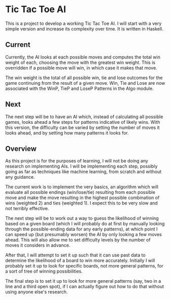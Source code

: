 # Tic Tac Toe AI
This is a project to develop a working Tic Tac Toe AI.  I will start with a very simple version and increase its complexity over time.  It is written in Haskell.

## Current
Currently, the AI looks at each possible moves and computes the total win weight of each, choosing the move with the greatest win weight.  This is overridden if a possible move will win, in which case it makes that move.

The win weight is the total of all possible win, tie and lose outcomes for the game continuing from the result of a given move.  Win, Tie and Lose are now associated with the WinP, TieP and LoseP Patterns in the Algo module.

## Next
The next step will be to have an AI which, instead of calculating all possible games, looks ahead a few steps for patterns indicative of likely wins.  With this version, the difficulty can be varied by setting the number of moves it looks ahead, and by setting how many patterns it looks for.

## Overview

As this project is for the purposes of learning, I will not be doing any research on implementing AIs.  I will be implementing each step, possibly going as far as techniques like machine learning, from scratch and without any guidance.

The current work is to implement the very basics, an algorithm which will evaluate all possible endings (win/lose/tie) resulting from each possible move and make the move resulting in the highest possible combination of wins (weighted 2) and ties (weighted 1).  I expect this to be very slow and not terribly effective.

The next step will be to work out a way to guess the likelihood of winning based on a given board (which I will probably do at first by manually looking through the possible-ending data for any early patterns), at which point I can speed up (but presumably worsen) the AI by only looking a few moves ahead.  This will also allow me to set difficulty levels by the number of moves it considers in advance.

After that, I will attempt to set it up such that it can use past data to determine the likelihood of a board to win more accurately.  Initially I will probably set it up to look for specific boards, not more general patterns, for a sort of tree of winning possibilities.

The final step is to set it up to look for more general patterns (say, two in a line and a third open spot), if I can actually figure out how to do that without using anyone else's research.
